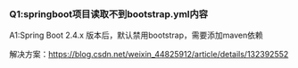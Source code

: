 ### Q1:springboot项目读取不到bootstrap.yml内容
A1:Spring Boot 2.4.x 版本后，默认禁用bootstrap，需要添加maven依赖

解决方案：https://blog.csdn.net/weixin_44825912/article/details/132392552